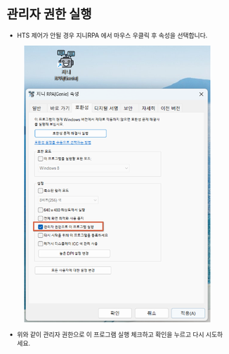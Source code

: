 # 관리자 권한 실행

* HTS 제어가 안될 경우 지니RPA 에서 마우스 우클릭 후 속성을 선택합니다.

<figure><img src="../.gitbook/assets/image (4) (1) (1).png" alt=""><figcaption></figcaption></figure>

* 위와 같이 관리자 권한으로 이 프로그램 실행 체크하고 확인을 누르고 다시 시도하세요.
